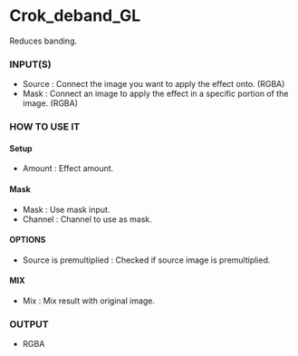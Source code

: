 # Crok_deband_GL

Reduces banding.

### INPUT(S)
* Source : Connect the image you want to apply the effect onto. (RGBA)
* Mask : Connect an image to apply the effect in a specific portion of the image. (RGBA)

### HOW TO USE IT

#### Setup

* Amount : Effect amount.

#### Mask

* Mask : Use mask input.
* Channel : Channel to use as mask.

#### OPTIONS

* Source is premultiplied : Checked if source image is premultiplied.

#### MIX

* Mix : Mix result with original image.

### OUTPUT
* RGBA